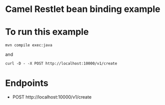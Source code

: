# Camel Restlet bean binding example

# To run this example
```shell
mvn compile exec:java
```
and
```shell
curl -D - -X POST http://localhost:10000/v1/create
```

# Endpoints
- POST http://localhost:10000/v1/create
